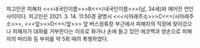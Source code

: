 피고인은 피해자 <<<내국인이름>>>B<<</내국인이름>>>(남, 34세)와 헤어진 연인 사이이다.
피고인은 2021. 3. 14. 11:50경 광명시 <<<시아래주소>>>C<<</시아래주소>>>, <<<앞>>>D<<</앞>>> 앞 버스정류장 부근에서 피해자의 직장에 찾아갔으나 피해자가 대화를 거부한다는 이유로 화가나 손에 들고 있던 에코백과 양손으로 피해자의 머리와 등 부위를 약 5회 때려 폭행하였다.